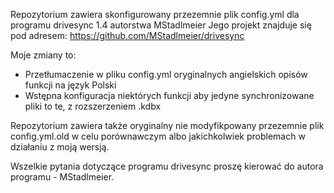 Repozytorium zawiera skonfigurowany przezemnie plik config.yml dla programu drivesync 1.4 autorstwa MStadlmeier 
Jego projekt znajduje się pod adresem: https://github.com/MStadlmeier/drivesync

Moje zmiany to:
- Przetłumaczenie w pliku config.yml oryginalnych angielskich opisów funkcji na język Polski
- Wstępna konfiguracja niektórych funkcji aby jedyne synchronizowane pliki to te, z rozszerzeniem .kdbx


Repozytorium zawiera także oryginalny nie modyfikpowany przezemnie plik config.yml.old w celu porównawczym albo jakichkolwiek problemach w działaniu z moją wersją.

Wszelkie pytania dotyczące programu drivesync proszę kierować do autora programu - MStadlmeier.
